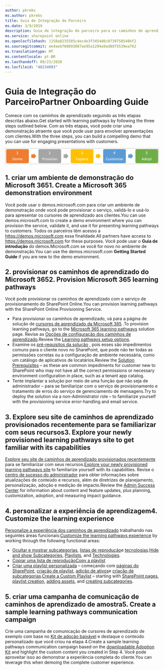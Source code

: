 ```yaml
---
author: pkrebs
ms.author: pkrebs
title: Guia de Integração do Parceiro
ms.date: 3/9/2019
description: Guia de integração do parceiro para os caminhos de aprendizagem do Microsoft 365
ms.service: sharepoint online
ms.openlocfilehash: 1150a8235585c4ec4e3f3454d6c0739758548bf2
ms.sourcegitcommit: ee4aebf60893887ae95a1294a9ad8975539ea762
ms.translationtype: MT
ms.contentlocale: pt-BR
ms.lasthandoff: 09/23/2020
ms.locfileid: "48234093"
---
```

# <a name="partner-onboarding-guide"></a><span data-ttu-id="718fd-103">Guia de Integração do Parceiro</span><span class="sxs-lookup"><span data-stu-id="718fd-103">Partner Onboarding Guide</span></span>
<span data-ttu-id="718fd-104">Comece com os caminhos de aprendizado seguindo as três etapas descritas abaixo.</span><span class="sxs-lookup"><span data-stu-id="718fd-104">Get started with learning pathways by following the three steps outlined below.</span></span> <span data-ttu-id="718fd-105">Com as três etapas, você pode criar uma demonstração atraente que você pode usar para envolver apresentações com clientes.</span><span class="sxs-lookup"><span data-stu-id="718fd-105">With the three steps, you can build a compelling demo that you can use for engaging presentations with customers.</span></span> 

![cg-partner-getfam.png](media/cg-partner-getfam.png)

## <a name="1-create-a-microsoft-365-demonstration-environment"></a><span data-ttu-id="718fd-107">1. criar um ambiente de demonstração do Microsoft 365</span><span class="sxs-lookup"><span data-stu-id="718fd-107">1. Create a Microsoft 365 demonstration environment</span></span>
<span data-ttu-id="718fd-108">Você pode usar o demos.microsoft.com para criar um ambiente de demonstração onde você pode provisionar o serviço, validá-lo e usá-lo para apresentar os cursores de aprendizado aos clientes.</span><span class="sxs-lookup"><span data-stu-id="718fd-108">You can use demos.microsoft.com to create a demo environment where you can provision the service, validate it, and use it for presenting learning pathways to customers.</span></span> <span data-ttu-id="718fd-109">Todos os parceiros têm acesso a https://demos.microsoft.com essa finalidade.</span><span class="sxs-lookup"><span data-stu-id="718fd-109">All partners have access to https://demos.microsoft.com for these purposes.</span></span> <span data-ttu-id="718fd-110">Você pode usar o **Guia de introdução** do demos.Microsoft.com se você for novo no ambiente de demonstração.</span><span class="sxs-lookup"><span data-stu-id="718fd-110">You can use the demos.microsoft.com **Getting Started Guide** if you are new to the demo environment.</span></span>

## <a name="2-provision-microsoft-365-learning-pathways"></a><span data-ttu-id="718fd-111">2. provisionar os caminhos de aprendizado do Microsoft 365</span><span class="sxs-lookup"><span data-stu-id="718fd-111">2. Provision Microsoft 365 learning pathways</span></span>
<span data-ttu-id="718fd-112">Você pode provisionar os caminhos de aprendizado com o serviço de provisionamento do SharePoint Online.</span><span class="sxs-lookup"><span data-stu-id="718fd-112">You can provision learning pathways with the SharePoint Online Provisioning Service.</span></span>
- <span data-ttu-id="718fd-113">Para provisionar os caminhos de aprendizado, vá para a página de solução de [cursores de aprendizado da Microsoft 365](https://provisioning.sharepointpnp.com/details/3df8bd55-b872-4c9d-88e3-6b2f05344239) .</span><span class="sxs-lookup"><span data-stu-id="718fd-113">To provision learning pathways, go to the [Microsoft 365 learning pathways](https://provisioning.sharepointpnp.com/details/3df8bd55-b872-4c9d-88e3-6b2f05344239) solution page.</span></span> <span data-ttu-id="718fd-114">Revise as [Opções de configuração dos caminhos de aprendizado](https://docs.microsoft.com/office365/customlearning/custom_setupoptions).</span><span class="sxs-lookup"><span data-stu-id="718fd-114">Review the [Learning pathways setup options](https://docs.microsoft.com/office365/customlearning/custom_setupoptions).</span></span> 
- <span data-ttu-id="718fd-115">Examine os [pré-requisitos da solução](https://docs.microsoft.com/office365/customlearning/custom_provision) , pois esses são impedimentos comuns para o cliente novo no SharePoint, que pode não ter todas as permissões corretas ou a configuração de ambiente necessária, como um catálogo de aplicativos de locatários.</span><span class="sxs-lookup"><span data-stu-id="718fd-115">Review the [Solution Prerequisites](https://docs.microsoft.com/office365/customlearning/custom_provision) – as these are common impediments for customer new to SharePoint who may not have all the correct permissions or necessary environment configuration in place, such as a tenant app catalog.</span></span>
- <span data-ttu-id="718fd-116">Tente implantar a solução por meio de uma função que não seja de administrador – para se familiarizar com o serviço de provisionamento e tratamento de erros do serviço de gerenciamento de mensagens.</span><span class="sxs-lookup"><span data-stu-id="718fd-116">Try to deploy the solution via a non-Administrator role – to familiarize yourself with the provisioning service error-handling and email service.</span></span>

## <a name="3-explore-your-newly-provisioned-learning-pathways-site-to-get-familiar-with-its-capabilities"></a><span data-ttu-id="718fd-117">3. Explore seu site de caminhos de aprendizado provisionados recentemente para se familiarizar com seus recursos</span><span class="sxs-lookup"><span data-stu-id="718fd-117">3. Explore your newly provisioned learning pathways site to get familiar with its capabilities</span></span>
<span data-ttu-id="718fd-118">[Explore seu site de caminhos de aprendizado provisionados recentemente](https://docs.microsoft.com/office365/customlearning/custom_exploresite) para se familiarizar com seus recursos.</span><span class="sxs-lookup"><span data-stu-id="718fd-118">[Explore your newly provisioned learning pathways site](https://docs.microsoft.com/office365/customlearning/custom_exploresite) to familiarize yourself with its capabilities.</span></span> <span data-ttu-id="718fd-119">Revise o [centro de sucesso do administrador](https://docs.microsoft.com/office365/customlearning/custom_successcenter) para obter informações sobre atualizações de conteúdo e recursos, além de diretrizes de planejamento, personalização, adoção e medição de impacto.</span><span class="sxs-lookup"><span data-stu-id="718fd-119">Review the [Admin Success Center](https://docs.microsoft.com/office365/customlearning/custom_successcenter) for information about content and feature updates, plus planning, customization, adoption, and measuring impact guidance.</span></span>

## <a name="4-customize-the-learning-experience"></a><span data-ttu-id="718fd-120">4. personalizar a experiência de aprendizagem</span><span class="sxs-lookup"><span data-stu-id="718fd-120">4. Customize the learning experience</span></span>
<span data-ttu-id="718fd-121">[Personalize a experiência dos caminhos de aprendizado](https://docs.microsoft.com/office365/customlearning/custom_overview) trabalhando nas seguintes áreas funcionais:</span><span class="sxs-lookup"><span data-stu-id="718fd-121">[Customize the learning pathways experience](https://docs.microsoft.com/office365/customlearning/custom_overview) by working through the following functional areas:</span></span>
- <span data-ttu-id="718fd-122">[Ocultar e mostrar subcategorias](https://docs.microsoft.com/office365/customlearning/custom_hideshowsub), [listas de reprodução](https://docs.microsoft.com/office365/customlearning/custom_hideshowplaylists)e [tecnologias](https://docs.microsoft.com/office365/customlearning/custom_hideshowtech).</span><span class="sxs-lookup"><span data-stu-id="718fd-122">[Hide and show Subcategories](https://docs.microsoft.com/office365/customlearning/custom_hideshowsub), [Playlists](https://docs.microsoft.com/office365/customlearning/custom_hideshowplaylists), and [Technologies](https://docs.microsoft.com/office365/customlearning/custom_hideshowtech).</span></span>
- [<span data-ttu-id="718fd-123">Copiar uma lista de reprodução</span><span class="sxs-lookup"><span data-stu-id="718fd-123">Copy a playlist</span></span>](https://docs.microsoft.com/office365/customlearning/custom_copyplaylist)
- <span data-ttu-id="718fd-124">[Criar uma playlist personalizada](https://docs.microsoft.com/office365/customlearning/custom_createnewplaylist) – começando com [páginas do SharePoint](https://docs.microsoft.com/office365/customlearning/custom_createnewpage), [criação de playlist](https://docs.microsoft.com/office365/customlearning/custom_createnewplaylist), [adição de ativos](https://docs.microsoft.com/office365/customlearning/custom_addassets)e [criação de subcategorias](https://docs.microsoft.com/office365/customlearning/custom_createnewcat).</span><span class="sxs-lookup"><span data-stu-id="718fd-124">[Create a Custom Playlist](https://docs.microsoft.com/office365/customlearning/custom_createnewplaylist) – starting with [SharePoint pages](https://docs.microsoft.com/office365/customlearning/custom_createnewpage), [playlist creation](https://docs.microsoft.com/office365/customlearning/custom_createnewplaylist), [adding assets](https://docs.microsoft.com/office365/customlearning/custom_addassets), and [creating subcategories](https://docs.microsoft.com/office365/customlearning/custom_createnewcat).</span></span>

## <a name="5-create-a-sample-learning-pathways-communication-campaign"></a><span data-ttu-id="718fd-125">5. criar uma campanha de comunicação de caminhos de aprendizado de amostra</span><span class="sxs-lookup"><span data-stu-id="718fd-125">5. Create a sample learning pathways communication campaign</span></span>
<span data-ttu-id="718fd-126">Crie uma campanha de comunicação de cursores de aprendizado de exemplo com base no [Kit de adoção baixável](https://teamworktools.azurewebsites.net/m365lp/m365lpadoptionkit.zip) e destaque o conteúdo personalizado que você criou na etapa 4.</span><span class="sxs-lookup"><span data-stu-id="718fd-126">Create a sample learning pathways communication campaign based on the [downloadable Adoption Kit](https://teamworktools.azurewebsites.net/m365lp/m365lpadoptionkit.zip) and highlight the custom content you created in Step 4.</span></span> <span data-ttu-id="718fd-127">Você pode aproveitar isso ao demonstrar a experiência completa do cliente.</span><span class="sxs-lookup"><span data-stu-id="718fd-127">You can leverage this when demoing the complete customer experience.</span></span> 


